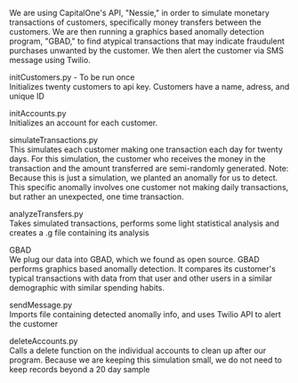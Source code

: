 We are using CapitalOne's API, "Nessie," in order to simulate monetary transactions of customers, specifically money transfers between the customers. We are then running a graphics based anomally detection program, "GBAD," to find atypical transactions that may indicate fraudulent purchases unwanted by the customer. We then alert the customer via SMS message using Twilio.
 
 initCustomers.py - To be run once    
       Initializes twenty customers to api key. 
       Customers have a name, adress, and unique ID
 
initAccounts.py     
       Initializes an account for each customer.
      
simulateTransactions.py     
       This simulates each customer making one transaction each day for twenty days.
       For this simulation, the customer who receives the money in the transaction and
       the amount transferred are semi-randomly generated.
       Note: Because this is just a simulation, we planted an anomally for us to detect.
               This specific anomally involves one customer not making daily transactions,
               but rather an unexpected, one time transaction.

analyzeTransfers.py      
       Takes simulated transactions, performs some light statistical analysis and creates 
       a .g file containing its analysis
       
GBAD       
       We plug our data into GBAD, which we found as open source. GBAD performs graphics 
       based anomally detection. It compares its customer's typical transactions with data 
       from that user and other users in a similar demographic with similar spending habits.
       
sendMessage.py       
       Imports file containing detected anomally info, and uses Twilio API to alert the customer
       
deleteAccounts.py      
       Calls a delete function on the individual accounts to clean up after our program. Because 
       we are keeping this simulation small, we do not need to keep records beyond a 20 day sample
 
